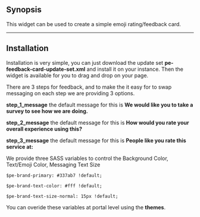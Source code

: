 ## Synopsis

This widget can be used to create a simple emoji rating/feedback card.

***

## Installation

Installation is very simple, you can just download the update set **pe-feedback-card-update-set.xml** and install it on your instance. Then the widget is available for you to drag and drop on your page.

There are 3 steps for feedback, and to make the it easy for to swap messaging on each step we are providing 3 options.

**step_1_message** the default message for this is **We would like you to take a survey to see how we are doing.**

**step_2_message** the default message for this is **How would you rate your overall experience using this?**

**step_3_message** the default message for this is **People like you rate this service at:**



We provide three SASS variables to control the Background Color, Text/Emoji Color, Messaging Text Size

`$pe-brand-primary: #337ab7 !default;`

`$pe-brand-text-color: #fff !default;`

`$pe-brand-text-size-normal: 15px !default;`



You can overide these variables at portal level using the **themes**.






